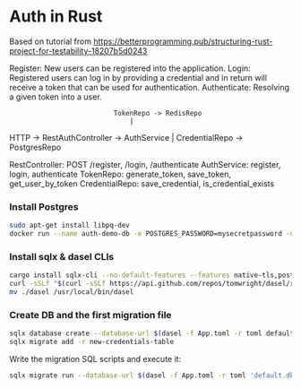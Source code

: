 # Auth in Rust

Based on tutorial from
https://betterprogramming.pub/structuring-rust-project-for-testability-18207b5d0243

Register: New users can be registered into the application.
Login: Registered users can log in by providing a credential and in return will receive a token that can be used for authentication.
Authenticate: Resolving a given token into a user.

                              TokenRepo -> RedisRepo
                                  |
HTTP -> RestAuthController -> AuthService
                                  |
                              CredentialRepo -> PostgresRepo

RestController: POST /register, /login, /authenticate
AuthService: register, login, authenticate
TokenRepo: generate_token, save_token, get_user_by_token
CredentialRepo: save_credential, is_credential_exists

### Install Postgres

```sh
sudo apt-get install libpq-dev
docker run --name auth-demo-db -e POSTGRES_PASSWORD=mysecretpassword -d -p 5432:5432 postgres
```

### Install sqlx & dasel CLIs

```sh
cargo install sqlx-cli --no-default-features --features native-tls,postgres
curl -sSLf "$(curl -sSLf https://api.github.com/repos/tomwright/dasel/releases/latest | grep browser_download_url | grep linux_amd64 | cut -d\" -f 4)" -L -o dasel && chmod +x dasel
mv ./dasel /usr/local/bin/dasel
```

### Create DB and the first migration file

```sh
sqlx database create --database-url $(dasel -f App.toml -r toml default.db.url)
sqlx migrate add -r new-credentials-table
```

Write the migration SQL scripts and execute it:

```sh
sqlx migrate run --database-url $(dasel -f App.toml -r toml 'default.db.url')
```
